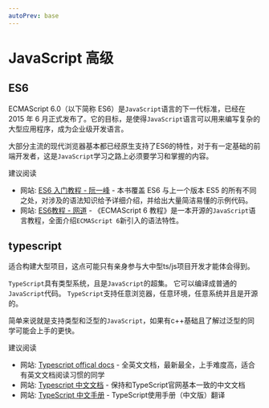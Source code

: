 ```yaml
---
autoPrev: base
---
```


# JavaScript 高级


## ES6

ECMAScript 6.0（以下简称 ES6）是`JavaScript`语言的下一代标准，已经在 2015 年 6 月正式发布了。它的目标，是使得`JavaScript`语言可以用来编写复杂的大型应用程序，成为企业级开发语言。

大部分主流的现代浏览器基本都已经原生支持了ES6的特性，对于有一定基础的前端开发者，这是`JavaScript`学习之路上必须要学习和掌握的内容。

建议阅读

- 网站: [ES6 入门教程 - 阮一峰](https://es6.ruanyifeng.com/) - 本书覆盖 ES6 与上一个版本 ES5 的所有不同之处，对涉及的语法知识给予详细介绍，并给出大量简洁易懂的示例代码。
- 网站: [ES6教程 - 网道](https://wangdoc.com/es6/) - 《ECMAScript 6 教程》是一本开源的`JavaScript`语言教程，全面介绍`ECMAScript 6`新引入的语法特性。


## typescript

适合构建大型项目，这点可能只有亲身参与大中型ts/js项目开发才能体会得到。

`TypeScript`具有类型系统，且是`JavaScript`的超集。 它可以编译成普通的`JavaScript`代码。 `TypeScript`支持任意浏览器，任意环境，任意系统并且是开源的。

简单来说就是支持类型和泛型的`JavaScript`，如果有c++基础且了解过泛型的同学可能会上手的更快。

建议阅读

- 网站: [Typescript offical docs](https://www.typescriptlang.org/docs/) - 全英文文档，最新最全，上手难度高，适合有英文文档阅读习惯的同学
- 网站: [Typescript 中文文档](https://www.tslang.cn/docs/home.html) - 保持和TypeScript官网基本一致的中文文档
- 网站: [TypeScript 中文手册](https://typescript.bootcss.com/) - TypeScript使用手册（中文版）翻译